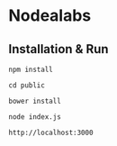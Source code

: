 # Nodealabs

## Installation & Run
```
npm install

cd public

bower install

node index.js

http://localhost:3000
```